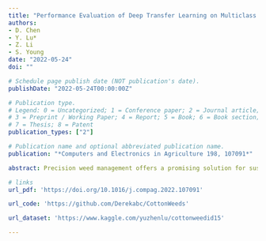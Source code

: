 ```yaml
---
title: "Performance Evaluation of Deep Transfer Learning on Multiclass Identification of Common Weed Species in Cotton Production Systems"
authors: 
- D. Chen
- Y. Lu* 
- Z. Li
- S. Young
date: "2022-05-24"
doi: ""

# Schedule page publish date (NOT publication's date).
publishDate: "2022-05-24T00:00:00Z"

# Publication type.
# Legend: 0 = Uncategorized; 1 = Conference paper; 2 = Journal article;
# 3 = Preprint / Working Paper; 4 = Report; 5 = Book; 6 = Book section;
# 7 = Thesis; 8 = Patent
publication_types: ["2"]

# Publication name and optional abbreviated publication name.
publication: "*Computers and Electronics in Agriculture 198, 107091*"

abstract: Precision weed management offers a promising solution for sustainable cropping systems through the use of chemical-reduced/non-chemical robotic weeding techniques, which apply suitable control tactics to individual weeds. Therefore, accurate identification of weed species plays a crucial role in such systems to enable precise, individualized weed treatment. Despite recent progress, the development of a robust weed identification and localization system in the presence of unstructured field conditions remains a serious challenge, requiring supervised modeling using large volumes of annotated data. This paper makes a first comprehensive evaluation of deep transfer learning (DTL) for identifying common weed species specific to cotton (Gossypium hirsutum L.) production systems in southern United States. A new dataset for weed identification was created, consisting of 5187 color images of 15 weed classes collected under natural lighting conditions and at varied weed growth stages, in cotton fields (primarily in Mississippi and North Carolina) during the 2020 and 2021 field seasons. We evaluated 35 state-of-the-art deep learning models through transfer learning with repeated holdout validations and established an extensive benchmark for the considered weed identification task. DTL achieved high classification accuracy of F1 scores exceeding 95%, requiring reasonably short training time (less than 2.5 hours) across models. ResNext101 achieved the best F1-score of 98.93 ± 0.34% whereas 10 out of the 35 models achieved F1 scores exceeding 98.0%. However, the performance on minority weed classes with few training samples was less satisfactory for models trained with a conventional, unweighted cross entropy loss function. To address this issue, a weighted cross entropy loss function was adopted, which achieved substantially improved accuracies for minority weed classes (e.g., the F1-scores for Xception and MnasNet on the Spurred Anoda weed increased from 48% to 90% and 50% to 82%, respectively). Furthermore, a deep learning-based cosine similarity metrics was employed to analyze the similarity among weed classes, assisting in the interpretation of classifications. Both the codes (https://github.com/Derekabc/CottonWeeds) for model benchmarking and the weed dataset (https://www.kaggle.com/yuzhenlu/cottonweedid15) of this study are made publicly available, which expect to be a valuable resource for future research in weed identification and beyond.

# links
url_pdf: 'https://doi.org/10.1016/j.compag.2022.107091'

url_code: 'https://github.com/Derekabc/CottonWeeds'

url_dataset: 'https://www.kaggle.com/yuzhenlu/cottonweedid15'

---
```

